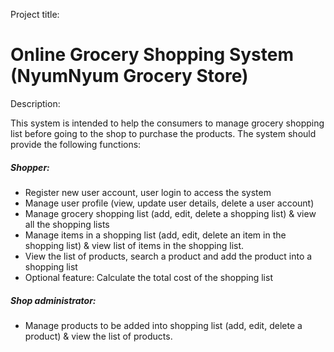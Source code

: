 Project title:
<h1>Online Grocery Shopping System (NyumNyum Grocery Store)</h1>

Description:
<p>This system is intended to help the consumers to manage grocery shopping list
before going to the shop to purchase the products.
The system should provide the following functions:</p>

<h5>Shopper:</h5>
<ul>
<li>Register new user account, user login to access the system</li>
<li> Manage user profile (view, update user details, delete a user account)</li>
<li>Manage grocery shopping list (add, edit, delete a shopping list) & view all
the shopping lists</li>
<li>Manage items in a shopping list (add, edit, delete an item in the shopping
list) & view list of items in the shopping list.</li>
<li>View the list of products, search a product and add the product into a
shopping list</li>
<li>Optional feature: Calculate the total cost of the shopping list</li>
</ul>

<h5>Shop administrator:</h5>
<ul>
<li>Manage products to be added into shopping list (add, edit, delete a
product) & view the list of products.</li>
</ul>
